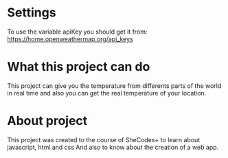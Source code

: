 # Settings

To use the variable apiKey you should get it from:
https://home.openweathermap.org/api_keys

# What this project can do

This project can give you the temperature from differents parts of the world in real time and also you can get the
real temperature of your location.

# About project

This project was created to the course of SheCodes+ to learn about javascript, html and css
And also to know about the creation of a web app.

